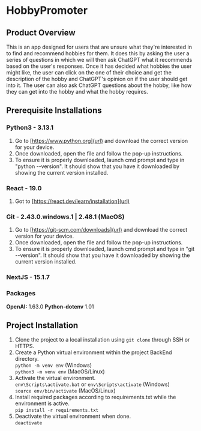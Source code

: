 # HobbyPromoter
## Product Overview
This is an app designed for users that are unsure what they're interested in to find and recommend hobbies for them. It does this by 
asking the user a series of questions in which we will then ask ChatGPT what it recommends based on the user's responses. Once it has 
decided what hobbies the user might like, the user can click on the one of their choice and get the description of the hobby and 
ChatGPT's opinion on if the user should get into it. The user can also ask ChatGPT questions about the hobby, like how they can get into 
the hobby and what the hobby requires. 

## Prerequisite Installations
### Python3 - 3.13.1
1. Go to [https://www.python.org](url) and download the correct version for your device.
2. Once downloaded, open the file and follow the pop-up instructions.
3. To ensure it is properly downloaded, launch cmd prompt and type in "python --version". It should show that you have it downloaded by showing the current version installed.

### React - 19.0
1. Got to [https://react.dev/learn/installation](url)

### Git - 2.43.0.windows.1 | 2.48.1 (MacOS)
1. Go to [https://git-scm.com/downloads](url) and download the correct version for your device.
2. Once downloaded, open the file and follow the pop-up instructions.
3. To ensure it is properly downloaded, launch cmd prompt and type in "git --version". It should show that you have it downloaded by showing the current version installed.

### NextJS - 15.1.7

### Packages
**OpenAI:** 1.63.0
**Python-dotenv** 1.01

## Project Installation
1. Clone the project to a local installation using ``git clone`` through SSH or HTTPS.
2. Create a Python virtual environment within the project BackEnd directory. \
    ``python -m venv env`` (Windows) \
    ``python3 -m venv env`` (MacOS/Linux)
3. Activate the virtual environment. \
    ``env\Scripts\activate.bat`` or ``env\Scripts\activate`` (Windows) \
    ``source env/bin/activate`` (MacOS/Linux)
4. Install required packages according to requirements.txt while the environment is active. \
    ``pip install -r requirements.txt``
5. Deactivate the virtual environment when done. \
    ``deactivate``     
